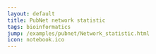 ```yaml
---
layout: default
title: PubNet network statistic
tags: bioinformatics
jump: /examples/pubnet/Network_statistic.html
icon: notebook.ico
---
```


